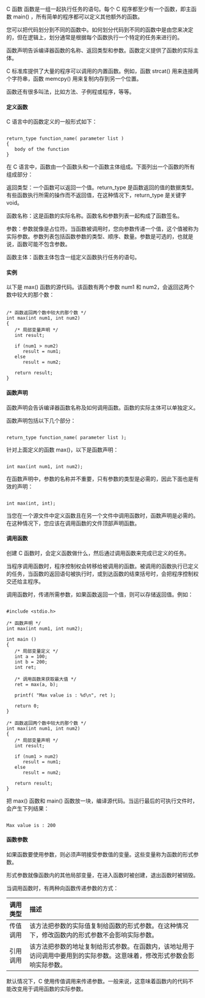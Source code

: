  C 函数
  函数是一组一起执行任务的语句。每个 C 程序都至少有一个函数，即主函数 main() ，所有简单的程序都可以定义其他额外的函数。

 您可以把代码划分到不同的函数中。如何划分代码到不同的函数中是由您来决定的，但在逻辑上，划分通常是根据每个函数执行一个特定的任务来进行的。

 函数声明告诉编译器函数的名称、返回类型和参数。函数定义提供了函数的实际主体。

 C 标准库提供了大量的程序可以调用的内置函数。例如，函数 strcat() 用来连接两个字符串，函数 memcpy() 用来复制内存到另一个位置。

 函数还有很多叫法，比如方法、子例程或程序，等等。

 

 
#### 定义函数

 C 语言中的函数定义的一般形式如下：

 
```

return_type function_name( parameter list )
{
   body of the function
}

```
 在 C 语言中，函数由一个函数头和一个函数主体组成。下面列出一个函数的所有组成部分：

 

返回类型：一个函数可以返回一个值。return_type 是函数返回的值的数据类型。有些函数执行所需的操作而不返回值，在这种情况下，return_type 是关键字 void。
 
函数名称：这是函数的实际名称。函数名和参数列表一起构成了函数签名。
 
参数：参数就像是占位符。当函数被调用时，您向参数传递一个值，这个值被称为实际参数。参数列表包括函数参数的类型、顺序、数量。参数是可选的，也就是说，函数可能不包含参数。
 
函数主体：函数主体包含一组定义函数执行任务的语句。
 

#### 实例

 以下是 max() 函数的源代码。该函数有两个参数 num1 和 num2，会返回这两个数中较大的那个数：

 
```

/* 函数返回两个数中较大的那个数 */
int max(int num1, int num2) 
{
   /* 局部变量声明 */
   int result;
 
   if (num1 > num2)
      result = num1;
   else
      result = num2;
 
   return result; 
}

```
 
#### 函数声明

 函数声明会告诉编译器函数名称及如何调用函数。函数的实际主体可以单独定义。

 函数声明包括以下几个部分：

 
```

return_type function_name( parameter list );

```
 针对上面定义的函数 max()，以下是函数声明：

 
```

int max(int num1, int num2);

```
 在函数声明中，参数的名称并不重要，只有参数的类型是必需的，因此下面也是有效的声明：

 
```

int max(int, int);

```
 当您在一个源文件中定义函数且在另一个文件中调用函数时，函数声明是必需的。在这种情况下，您应该在调用函数的文件顶部声明函数。

 
#### 调用函数

 创建 C 函数时，会定义函数做什么，然后通过调用函数来完成已定义的任务。

 当程序调用函数时，程序控制权会转移给被调用的函数。被调用的函数执行已定义的任务，当函数的返回语句被执行时，或到达函数的结束括号时，会把程序控制权交还给主程序。

 调用函数时，传递所需参数，如果函数返回一个值，则可以存储返回值。例如：

 
```

#include <stdio.h>
 
/* 函数声明 */
int max(int num1, int num2);
 
int main ()
{
   /* 局部变量定义 */
   int a = 100;
   int b = 200;
   int ret;
 
   /* 调用函数来获取最大值 */
   ret = max(a, b);
 
   printf( "Max value is : %d\n", ret );
 
   return 0;
}
 
/* 函数返回两个数中较大的那个数 */
int max(int num1, int num2) 
{
   /* 局部变量声明 */
   int result;
 
   if (num1 > num2)
      result = num1;
   else
      result = num2;
 
   return result; 
}

```
 把 max() 函数和 main() 函数放一块，编译源代码。当运行最后的可执行文件时，会产生下列结果：

 
```

Max value is : 200

```
 
#### 函数参数

 如果函数要使用参数，则必须声明接受参数值的变量。这些变量称为函数的形式参数。

 形式参数就像函数内的其他局部变量，在进入函数时被创建，退出函数时被销毁。

 当调用函数时，有两种向函数传递参数的方式：

 

|调用类型|描述|
|:--|:--|
| 传值调用|该方法把参数的实际值复制给函数的形式参数。在这种情况下，修改函数内的形式参数不会影响实际参数。|
| 引用调用|该方法把参数的地址复制给形式参数。在函数内，该地址用于访问调用中要用到的实际参数。这意味着，修改形式参数会影响实际参数。|

默认情况下，C 使用传值调用来传递参数。一般来说，这意味着函数内的代码不能改变用于调用函数的实际参数。

 

